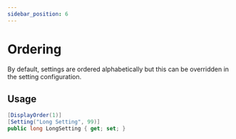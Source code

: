 ```yaml
---
sidebar_position: 6
---
```


# Ordering

By default, settings are ordered alphabetically but this can be overridden in the setting configuration.

## Usage

```csharp
[DisplayOrder(1)]
[Setting("Long Setting", 99)]
public long LongSetting { get; set; }
```
